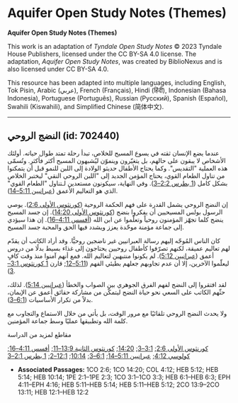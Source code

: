 # Aquifer Open Study Notes (Themes)

**Aquifer Open Study Notes (Themes)**

This work is an adaptation of *Tyndale Open Study Notes* © 2023 Tyndale House Publishers, licensed under the CC BY\-SA 4\.0 license. The adaptation, *Aquifer Open Study Notes*, was created by BiblioNexus and is also licensed under CC BY\-SA 4\.0\.

This resource has been adapted into multiple languages, including English, Tok Pisin, Arabic (عربي), French (Français), Hindi (हिंदी), Indonesian (Bahasa Indonesia), Portuguese (Português), Russian (Русский), Spanish (Español), Swahili (Kiswahili), and Simplified Chinese (简体中文).



--------------------------------

## النضج الروحي (id: 702440)

عندما يضع الإنسان ثقته في يسوع المسيح للخلاص، تبدأ رحلة تمتد طوال حياته. أولئك الأشخاص لا يبقون على حالهم، بل يتغيّرون وينموّن ليُشبهون المسيح أكثر فأكثر. وتُسمّى هذه العملية "التقديس". وكما يحتاج الأطفال حديثو الولادة إلى اللبن للنمو قبل أن يتمكنوا من تناول الطعام القوي، يحتاج المؤمن الجديد إلى "اللبن الروحي النقي" ليختبر الخلاص بشكل كامل ([1 بطرس 2:2–3](https://ref.ly/1Pet2:1-1Pet2:3)). وفي النهاية، سيكونون مستعدين لـتناول "الطعام القوي" الذي هو التعاليم الأعمق ([عبرانيين 5:11–14](https://ref.ly/Heb5:11-Heb5:14)).

إن النضج الروحي يشمل القدرة على فهم الحكمة الروحية ([كورنثوس الأولى 2:6](https://ref.ly/1Cor2:6)). يوصي الرسول بولس المسيحيين أن يفكروا بنضج ([كورنثوس الأولى 14:20](https://ref.ly/1Cor14:20)). إن جسد المسيح ينضج كلما تجهّز المؤمنون روحياً وتعلّموا عن ابن الله ([أفسس 4:11–16](https://ref.ly/Eph4:11-Eph4:16)). إن هذا سيؤدي إلى جماعة مؤمنة موحّدة يعزز ويشدد فيها الحق والمحبة جسد المسيح. 

كان الناس المُوجّه إليهم رسالة العبرانيين غير ناضجين روحيًّا. وقد أراد الكاتب أن يقدّم لهم تعاليم عميقة، لكنهم تصرّفوا كأطفال روحيين يحتاجون إلى غذاء بسيط بدلًا من دروس أعمق ([عبرانيين 5:12](https://ref.ly/Heb5:12)). لم يكونوا منتبهين لتعاليم الله. فمع أنهم آمنوا منذ وقت كافٍ ليعلّموا الآخرين، إلا أن عدم تجاوبهم جعلهم بطيئي الفهم ([5:11–12](https://ref.ly/Heb5:11-Heb5:12); قارن [1 كورنثوس 3:1–3](https://ref.ly/1Cor3:1-1Cor3:3)).

لقد افتقروا إلى النضج لفهم الفرق الجوهري بين الصواب والخطأ ([عبرانيين 5:14](https://ref.ly/Heb5:14)). لذلك، حثّهم الكاتب على السعي نحو حياة النضج ليتمكّن من مشاركة حقائق أعمق عن الإيمان، بدلاً من تكرار الأساسيات ([6:1–3](https://ref.ly/Heb6:1-Heb6:3)).

ولا يحدث النضج الروحي تلقائيًا مع مرور الوقت، بل يأتي من خلال الاستماع والتجاوب مع كلمة الله وتطبيقها عمليًا وسط جماعة المؤمنين.

مقاطع لمزيد من الدراسة

[كورنثوس الأولى 2:6](https://ref.ly/1Cor2:6); [3:1–3](https://ref.ly/1Cor3:1-1Cor3:3); [14:20](https://ref.ly/1Cor14:20); [كورنثوس الثانية 13:9–11](https://ref.ly/2Cor13:9-2Cor13:11); [أفسس 4:11–16](https://ref.ly/Eph4:11-Eph4:16); [كولوسي 4:12](https://ref.ly/Col4:12); [عبرانيين 5:11–14](https://ref.ly/Heb5:11-Heb5:14); [6:1–3](https://ref.ly/Heb6:1-Heb6:3); [10:14](https://ref.ly/Heb10:14); [12:1–2](https://ref.ly/Heb12:1-Heb12:2); [1 بطرس 2:1–3](https://ref.ly/1Pet2:1-1Pet2:3)

* **Associated Passages:** 1CO 2:6; 1CO 14:20; COL 4:12; HEB 5:12; HEB 5:14; HEB 10:14; 1PE 2:1–1PE 2:3; 1CO 3:1–1CO 3:3; HEB 6:1–HEB 6:3; EPH 4:11–EPH 4:16; HEB 5:11–HEB 5:14; HEB 5:11–HEB 5:12; 2CO 13:9–2CO 13:11; HEB 12:1–HEB 12:2

